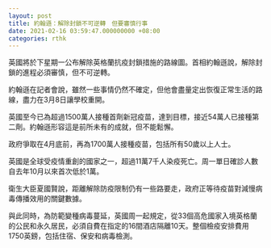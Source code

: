 ```yaml
---
layout: post
title: 約翰遜：解除封鎖不可逆轉　但要審慎行事
date: 2021-02-16 03:59:47.000000000 +08:00
categories: rthk
---
```


英國將於下星期一公布解除英格蘭抗疫封鎖措施的路線圖。首相約翰遜說，解除封鎖的進程必須審慎，但不可逆轉。

約翰遜在記者會說，雖然一些事情仍然不確定，但他會盡量定出恢復正常生活的路線，盡力在3月8日讓學校重開。

英國至今已為超過1500萬人接種首劑新冠疫苗，達到目標，接近54萬人已接種第二劑。約翰遜形容這是前所未有的成就，但不能鬆懈。

政府爭取在4月底前，再為1700萬人接種疫苗，包括所有50歲以上人士。

英國是全球受疫情重創的國家之一，超過11萬7千人染疫死亡。周一單日確診人數自去年10月以來首次低於1萬。

衛生大臣夏國賢說，距離解除防疫限制仍有一些路要走，政府正等待疫苗對減慢病毒傳播效用的關鍵數據。

與此同時，為防範變種病毒蔓延，英國周一起規定，從33個高危國家入境英格蘭的公民和永久居民，必須自費在指定的16間酒店隔離10天。整個檢疫安排費用1750英鎊，包括住宿、保安和病毒檢測。
